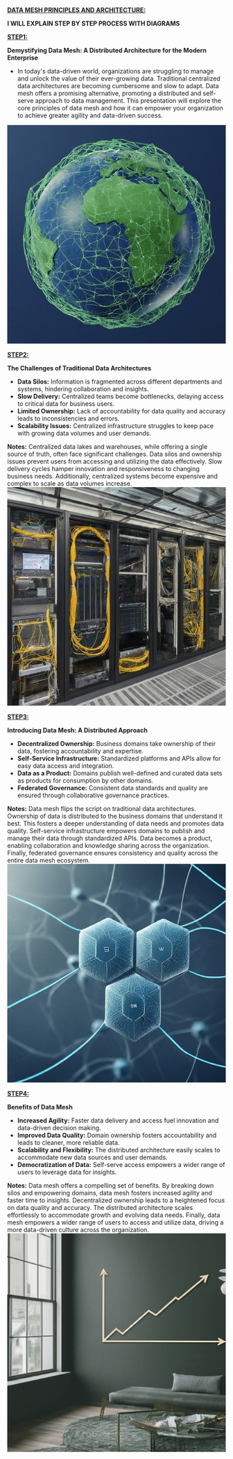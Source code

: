 <ins>**DATA MESH PRINCIPLES AND ARCHITECTURE:**

**I WILL EXPLAIN STEP BY STEP PROCESS WITH DIAGRAMS**

<ins>**STEP1:**

**Demystifying Data Mesh: A Distributed Architecture for the Modern Enterprise**
* In today's data-driven world, organizations are struggling to manage and unlock the value of their ever-growing data. Traditional centralized data architectures are becoming cumbersome and slow to adapt. Data mesh offers a promising alternative, promoting a distributed and self-serve approach to data management. This presentation will explore the core principles of data mesh and how it can empower your organization to achieve greater agility and data-driven success.

![](Media/data1.jpeg)


<ins>**STEP2:**

**The Challenges of Traditional Data Architectures**

* **Data Silos:** Information is fragmented across different departments and systems, hindering collaboration and insights.
* **Slow Delivery:** Centralized teams become bottlenecks, delaying access to critical data for business users.
* **Limited Ownership:** Lack of accountability for data quality and accuracy leads to inconsistencies and errors.
* **Scalability Issues:** Centralized infrastructure struggles to keep pace with growing data volumes and user demands.
  
**Notes:**
Centralized data lakes and warehouses, while offering a single source of truth, often face significant challenges. Data silos and ownership issues prevent users from accessing and utilizing the data effectively. Slow delivery cycles hamper innovation and responsiveness to changing business needs. Additionally, centralized systems become expensive and complex to scale as data volumes increase.
![](Media/data001.jpeg)

<ins>**STEP3:**

**Introducing Data Mesh: A Distributed Approach**

* **Decentralized Ownership:** Business domains take ownership of their data, fostering accountability and expertise.
* **Self-Service Infrastructure:** Standardized platforms and APIs allow for easy data access and integration.
* **Data as a Product:** Domains publish well-defined and curated data sets as products for consumption by other domains.
* **Federated Governance:** Consistent data standards and quality are ensured through collaborative governance practices.

**Notes:**
Data mesh flips the script on traditional data architectures. Ownership of data is distributed to the business domains that understand it best. This fosters a deeper understanding of data needs and promotes data quality. Self-service infrastructure empowers domains to publish and manage their data through standardized APIs. Data becomes a product, enabling collaboration and knowledge sharing across the organization. Finally, federated governance ensures consistency and quality across the entire data mesh ecosystem.
  ![](Media/data0001.jpeg)

  <ins>**STEP4:**

**Benefits of Data Mesh**

* **Increased Agility:** Faster data delivery and access fuel innovation and data-driven decision making.
* **Improved Data Quality:** Domain ownership fosters accountability and leads to cleaner, more reliable data.
* **Scalability and Flexibility:** The distributed architecture easily scales to accommodate new data sources and user demands.
* **Democratization of Data:** Self-serve access empowers a wider range of users to leverage data for insights.
  
**Notes:**
Data mesh offers a compelling set of benefits. By breaking down silos and empowering domains, data mesh fosters increased agility and faster time to insights. Decentralized ownership leads to a heightened focus on data quality and accuracy. The distributed architecture scales effortlessly to accommodate growth and evolving data needs. Finally, data mesh empowers a wider range of users to access and utilize data, driving a more data-driven culture across the organization.
 ![](Media/data00001.jpeg)
  





